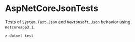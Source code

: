# AspNetCoreJsonTests

Tests of `System.Text.Json` and `Newtonsoft.Json` behavior using `netcoreapp3.1`.

```
> dotnet test
```
